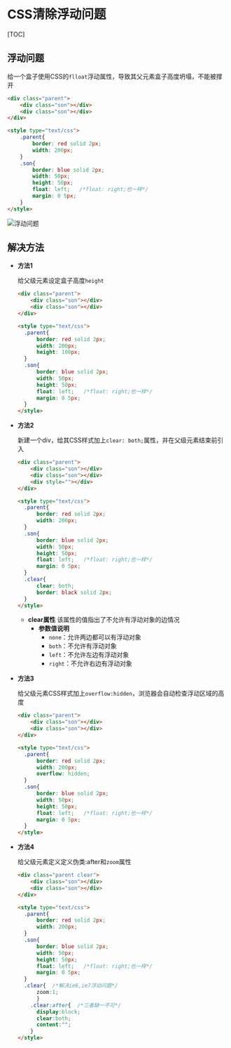# CSS清除浮动问题

[TOC]

## 浮动问题

给一个盒子使用CSS的`flloat`浮动属性，导致其父元素盒子高度坍塌，不能被撑开

```html
<div class="parent">
    <div class="son"></div>
    <div class="son"></div>
</div> 

<style type="text/css">
	.parent{
		border: red solid 2px;
		width: 200px;
	}
	.son{
		border: blue solid 2px;
		width: 50px;
		height: 50px;
		float: left;   /*float: right;也一样*/
		margin: 0 5px;
	}
</style>
```

![浮动问题](F:\前端笔记\studyNote\images\浮动问题.png)



## 解决方法

- **方法1**

  给父级元素设定盒子高度`height`

  ```html
  <div class="parent">
      <div class="son"></div>
      <div class="son"></div>
  </div> 
  
  <style type="text/css">
  	.parent{
  		border: red solid 2px;
  		width: 200px;
  		height: 100px;
  	}
  	.son{
  		border: blue solid 2px;
  		width: 50px;
  		height: 50px;
  		float: left;   /*float: right;也一样*/
  		margin: 0 5px;
  	}
  </style>
  ```

- **方法2**

  新建一个div，给其CSS样式加上`clear: both;`属性，并在父级元素结束前引入

  ```html
  <div class="parent">
      <div class="son"></div>
      <div class="son"></div>
      <div style=""></div>
  </div> 
  
  <style type="text/css">
  	.parent{
  		border: red solid 2px;
  		width: 200px;	
  	}
  	.son{
  		border: blue solid 2px;
  		width: 50px;
  		height: 50px;
  		float: left;   /*float: right;也一样*/
  		margin: 0 5px;
  	}
  	.clear{
  		clear: both;
  		border: black solid 2px;
  	}
  </style>
  ```

  - **clear属性**
    该属性的值指出了不允许有浮动对象的边情况
    - **参数值说明**
      - `none`：允许两边都可以有浮动对象
      - `both`：不允许有浮动对象
      - `left`：不允许左边有浮动对象
      - `right`：不允许右边有浮动对象

- **方法3**

  给父级元素CSS样式加上`overflow:hidden`，浏览器会自动检查浮动区域的高度

  ```html
  <div class="parent">
      <div class="son"></div>
      <div class="son"></div>
  </div> 
  
  <style type="text/css">
  	.parent{
  		border: red solid 2px;
  		width: 200px;
  		overflow: hidden;	
  	}
  	.son{
  		border: blue solid 2px;
  		width: 50px;
  		height: 50px;
  		float: left;   /*float: right;也一样*/
  		margin: 0 5px;
  	}
  </style>
  ```

- **方法4**

  给父级元素定义定义伪类:after和`zoom`属性

  ```html
  <div class="parent clear">
      <div class="son"></div>
      <div class="son"></div>
  </div> 
  
  <style type="text/css">
  	.parent{
  		border: red solid 2px;
  		width: 200px;
  	}
  	.son{
  		border: blue solid 2px;
  		width: 50px;
  		height: 50px;
  		float: left;   /*float: right;也一样*/
  		margin: 0 5px;
  	}
  	.clear{  /*解决ie6,ie7浮动问题*/
  		zoom:1;
  		}
      .clear:after{  /*三者缺一不可*/
        display:block;
        clear:both;
        content:"";
      }
  </style>
  ```